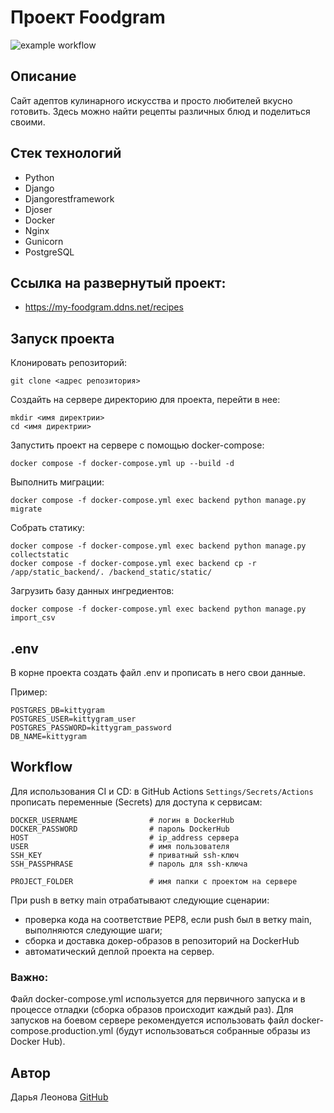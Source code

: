 # Проект Foodgram

![example workflow](https://github.com/AlisaLi1981/foodgram-project-react/actions/workflows/main.yml/badge.svg)

## Описание 

Сайт адептов кулинарного искусства и просто любителей вкусно готовить. Здесь можно найти рецепты различных блюд и поделиться своими.

## Стек технологий
- Python
- Django
- Djangorestframework
- Djoser
- Docker
- Nginx
- Gunicorn
- PostgreSQL

##  Cсылка на развернутый проект:
- https://my-foodgram.ddns.net/recipes

## Запуск проекта

Клонировать репозиторий:

```
git clone <адрес репозитория>
```

Создайть на сервере директорию для проекта, перейти в нее:

```
mkdir <имя директрии>
cd <имя директрии>
```

Запустить проект на сервере с помощью docker-compose:

```
docker compose -f docker-compose.yml up --build -d
```

Выполнить миграции:

```
docker compose -f docker-compose.yml exec backend python manage.py migrate
```

Собрать статику:

```
docker compose -f docker-compose.yml exec backend python manage.py collectstatic
docker compose -f docker-compose.yml exec backend cp -r /app/static_backend/. /backend_static/static/
```

Загрузить базу данных ингредиентов:

```
docker compose -f docker-compose.yml exec backend python manage.py import_csv
```

## .env

В корне проекта создать файл .env и прописать в него свои данные.

Пример:

```
POSTGRES_DB=kittygram
POSTGRES_USER=kittygram_user
POSTGRES_PASSWORD=kittygram_password
DB_NAME=kittygram
```

## Workflow

Для использования CI и CD: в GitHub Actions `Settings/Secrets/Actions` прописать переменные (Secrets) для доступа к сервисам:

```
DOCKER_USERNAME                # логин в DockerHub
DOCKER_PASSWORD                # пароль DockerHub
HOST                           # ip_address сервера
USER                           # имя пользователя
SSH_KEY                        # приватный ssh-ключ
SSH_PASSPHRASE                 # пароль для ssh-ключа

PROJECT_FOLDER                 # имя папки с проектом на сервере

```

При push в ветку main отрабатывают следующие сценарии:

- проверка кода на соответствие PEP8, если push был в ветку main, выполняются следующие шаги;
- сборка и доставка докер-образов в репозиторий на DockerHub
- автоматический деплой проекта на сервер.

### Важно:
Файл docker-compose.yml используется для первичного запуска и в процессе отладки (сборка образов происходит каждый раз). Для запусков на боевом сервере рекомендуется использовать файл docker-compose.production.yml (будут использоваться собранные образы из Docker Hub).

## Автор

Дарья Леонова [GitHub](https://github.com/AlisaLi1981)
